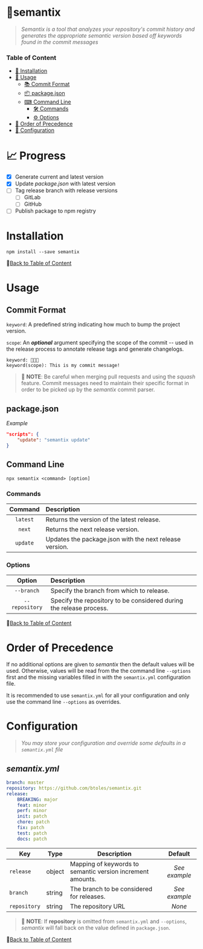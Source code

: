 # 🌠semantix
> *Semantix is a tool that analyzes your repository's commit history and generates the appropriate semantic version based off keywords found in the commit messages*
### Table of Content
- [🚀 Installation](#installation)
- [🔨 Usage](#usage)
    - [📚 Commit Format](#commit-format)
    - [📦 package.json](#packagejson)
    - [⌨ Command Line](#command-line)
        - [🛠 Commands](#commands)
        - [⚙ Options](#options)
- [🌈 Order of Precedence](#order-of-precedence)
- [📂 Configuration](#configuration)
# 📈 Progress
- [x] Generate current and latest version
- [x] Update *package.json* with latest version
- [ ] Tag release branch with release versions
    - [ ] GitLab
    - [ ] GitHub
- [ ] Publish package to npm registry

# Installation
```
npm install --save semantix
```
📃[Back to Table of Content](#table-of-content)
# Usage
## Commit Format
`keyword`: A predefined string indicating how much to bump the project version.

`scope`: An ***optional*** argument specifying the scope of the commit -- used in the release process to annotate release tags and generate changelogs.

```
keyword: 🍔🥓🍟
keyword(scope): This is my commit message!
```

> 🚨 **NOTE**: Be careful when merging pull requests and using the *squash* feature.  Commit messages need to maintain their specific format in order to be picked up by the *semantix* commit parser.

## package.json
*Example*
```json
"scripts": {
    "update": "semantix update" 
}
```
## Command Line
```
npx semantix <command> [option]
```

### Commands
|Command|Description|
|:----:|:-----|
|`latest`|Returns the version of the latest release.|
|`next`|Returns the next release version.|
|`update`|Updates the package.json with the next release version.|

### Options
|Option|Description|
|:----:|:---|
|`--branch`|Specify the branch from which to release.|
|`--repository`|Specify the repository to be considered during the release process. 

📃[Back to Table of Content](#table-of-content)

# Order of Precedence
If no additional options are given to *semantix* then the default values will be used. Otherwise, values will be read from the the command line `--options` first and the missing variables filled in with the `semantix.yml` configuration file.  

It is recommended to use `semantix.yml` for all your configuration and only use the command line `--options` as overrides.


# Configuration
> *You may store your configuration and override some defaults in a `semantix.yml` file*
## *semantix.yml*
```yml
branch: master
repository: https://github.com/btoles/semantix.git
release:
    BREAKING: major
    feat: minor
    perf: minor
    init: patch
    chore: patch
    fix: patch
    test: patch
    docs: patch
```
|Key|Type|Description|Default
|---|----|----|:---:|
|`release`|object|Mapping of keywords to semantic version increment amounts.|*See example*
|`branch`|string|The branch to be considered for releases.|*See example*
|`repository`|string|The repository URL|*None*

> 🚨 **NOTE**: If **repository** is omitted from `semantix.yml` and `--options`, *semantix* will fall back on the value defined in `package.json`.

📃[Back to Table of Content](#table-of-content)
